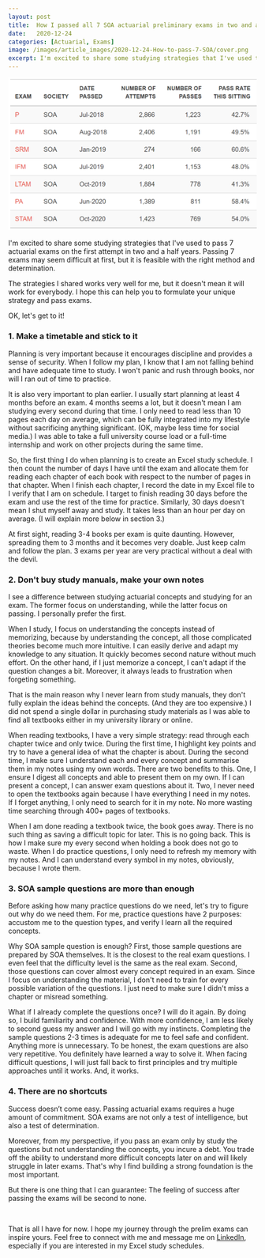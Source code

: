 ```yaml
---
layout: post
title:  How I passed all 7 SOA actuarial preliminary exams in two and a half years
date:   2020-12-24
categories: [Actuarial, Exams]
image: /images/article_images/2020-12-24-How-to-pass-7-SOA/cover.png
excerpt: I'm excited to share some studying strategies that I've used to pass 7 actuarial exams on the first attempt in two and a half years. Passing 7 exams may seem difficult at first, but it is feasible with the right method and determination.
---
```


![Actuarial lookup exam results](/images/article_images/2020-12-24-How-to-pass-7-SOA/cover.png)

I'm excited to share some studying strategies that I've used to pass 7 actuarial exams on the first attempt in two and a half years.
Passing 7 exams may seem difficult at first, but it is feasible with the right method and determination.

The strategies I shared works very well for me, but it doesn't mean it will work for everybody.
I hope this can help you to formulate your unique strategy and pass exams.

OK, let's get to it!



### 1. Make a timetable and stick to it

Planning is very important because it encourages discipline and provides a sense of security.
When I follow my plan, I know that I am not falling behind and have adequate time to study.
I won't panic and rush through books, nor will I ran out of time to practice. 

It is also very important to plan earlier.
I usually start planning at least 4 months before an exam.
4 months seems a lot, but it doesn't mean I am studying every second during that time. 
I only need to read less than 10 pages each day on average, which can be fully integrated into my lifestyle without sacrificing anything significant. (OK, maybe less time for social media.)
I was able to take a full university course load or a full-time internship and work on other projects during the same time.

So, the first thing I do when planning is to create an Excel study schedule.
I then count the number of days I have until the exam and allocate them for reading each chapter of each book with respect to the number of pages in that chapter.
When I finish each chapter, I record the date in my Excel file to I verify that I am on schedule.
I target to finish reading 30 days before the exam and use the rest of the time for practice.
Similarly, 30 days doesn't mean I shut myself away and study.
It takes less than an hour per day on average.
(I will explain more below in section 3.)

At first sight, reading 3-4 books per exam is quite daunting.
However, spreading them to 3 months and it becomes very doable.
Just keep calm and follow the plan. 3 exams per year are very practical without a deal with the devil.



### 2. Don't buy study manuals, make your own notes

I see a difference between studying actuarial concepts and studying for an exam.
The former focus on understanding, while the latter focus on passing.
I personally prefer the first.

When I study, I focus on understanding the concepts instead of memorizing, because by understanding the concept, all those complicated theories become much more intuitive.
I can easily derive and adapt my knowledge to any situation. It quickly becomes second nature without much effort.
On the other hand, if I just memorize a concept, I can't adapt if the question changes a bit.
Moreover, it always leads to frustration when forgeting something.

That is the main reason why I never learn from study manuals, they don't fully explain the ideas behind the concepts.
(And they are too expensive.)
I did not spend a single dollar in purchasing study materials as
I was able to find all textbooks either in my university library or online.

When reading textbooks, I have a very simple strategy: read through each chapter twice and only twice.
During the first time, I highlight key points and try to have a general idea of what the chapter is about.
During the second time, I make sure I understand each and every concept and summarise them in my notes using my own words.
There are two benefits to this.
One, I ensure I digest all concepts and able to present them on my own. If I can present a concept, I can answer exam questions about it.
Two, I never need to open the textbooks again because I have everything I need in my notes.
If I forget anything, I only need to search for it in my note. No more wasting time searching through 400+ pages of textbooks.

When I am done reading a textbook twice, the book goes away.
There is no such thing as saving a difficult topic for later. This is no going back.
This is how I make sure my every second when holding a book does not go to waste.
When I do practice questions, I only need to refresh my memory with my notes.
And I can understand every symbol in my notes, obviously, because I wrote them.



### 3. SOA sample questions are more than enough

Before asking how many practice questions do we need, let's try to figure out why do we need them.
For me, practice questions have 2 purposes: accustom me to the question types, and verify I learn all the required concepts.

Why SOA sample question is enough?
First, those sample questions are prepared by SOA themselves. It is the closest to the real exam questions.
I even feel that the difficulty level is the same as the real exam.
Second, those questions can cover almost every concept required in an exam.
Since I focus on understanding the material, I don't need to train for every possible variation of the questions.
I just need to make sure I didn't miss a chapter or misread something.

What if I already complete the questions once? I will do it again.
By doing so, I build familiarity and confidence.
With more confidence, I am less likely to second guess my answer and I will go with my instincts.
Completing the sample questions 2-3 times is adequate for me to feel safe and confident.
Anything more is unnecessary.
To be honest, the exam questions are also very repetitive.
You definitely have learned a way to solve it.
When facing difficult questions, I will just fall back to first principles and try multiple approaches until it works. And, it works.



### 4. There are no shortcuts

Success doesn’t come easy. 
Passing actuarial exams requires a huge amount of commitment.
SOA exams are not only a test of intelligence, but also a test of determination.

Moreover, from my perspective, if you pass an exam only by study the questions but not understanding the concepts, you incure a debt.
You trade off the ability to understand more difficult concepts later on and will likely struggle in later exams.
That's why I find building a strong foundation is the most important.

But there is one thing that I can guarantee: The feeling of success after passing the exams will be second to none.



<p>&nbsp;</p>

That is all I have for now.
I hope my journey through the prelim exams can inspire yours.
Feel free to connect with me and message me on [LinkedIn](https://www.linkedin.com/in/jackson-leung-805828174/), especially if you are interested in my Excel study schedules.




